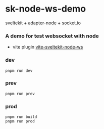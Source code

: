 
# sk-node-ws-demo

sveltekit + adapter-node + socket.io

### A demo for test websocket with node

- vite plugin [vite-sveltekit-node-ws](https://github.com/aolose/vite-sveltekit-node-ws)

### dev
```
pnpm run dev
```


### prev
```
pnpm run prev
```


### prod
```
pnpm run build
pnpm run prod
```
